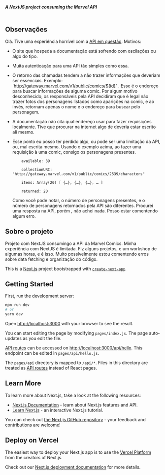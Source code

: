 ##### A NextJS project consuming the Marvel API
<img href="./assets/appbanner.jpg"></img>


## Observações
Olá. Tive uma experiência horrível com a [API em questão](https://developer.marvel.com/).
Motivos: 
- O site que hospeda a documentação está sofrendo com oscilações ou algo do tipo.
- Muita autenticação para uma API tão simples como essa.
- O retorno das chamadas tendem a não trazer informações que deveriam ser essenciais. Exemplo:
    'http://gateway.marvel.com/v1/public/comics/${id}' . Esse é o endereço para buscar informações de alguma comic. Por algum motivo desconhecido,
    os responsáveis pela API decidiram que é legal não trazer fotos dos personagens listados como aparições na comic, e ao invés, retornam apenas o nome e
    o endereço para buscar pelo personagem.

- A documentação não cita qual endereço usar para fazer requisições localmente. Tive que procurar na internet algo de deveria estar escrito ali mesmo.
- Esse ponto eu posso ter perdido algo, ou pode ser uma limitação da API, ou, mal escrita mesmo. Usando o exemplo acima, ao fazer uma requisição à uma comic,
    consigo os personagens presentes. 
    ````
        available: 39
        ​​
        collectionURI: "http://gateway.marvel.com/v1/public/comics/2539/characters"
        ​​
        items: Array(20) [ {…}, {…}, {…}, … ]
        ​​
        returned: 20
    ````
    Como você pode notar, o número de personagens presentes, e o número de personagens retornados pela API são diferentes.
    Procurei uma resposta na API, porém , não achei nada. Posso estar comentendo algum erro.


## Sobre o projeto
Projeto com NextJS consumingo a API da Marvel Comics.
Minha experiência com NextJS é limitada. Fiz alguns projetos, e um workshop de algumas horas, e é isso.
Muito possívelmente estou comentendo erros sobre data fetching e organização do código.



This is a [Next.js](https://nextjs.org/) project bootstrapped with [`create-next-app`](https://github.com/vercel/next.js/tree/canary/packages/create-next-app).

## Getting Started

First, run the development server:

```bash
npm run dev
# or
yarn dev
```

Open [http://localhost:3000](http://localhost:3000) with your browser to see the result.

You can start editing the page by modifying `pages/index.js`. The page auto-updates as you edit the file.

[API routes](https://nextjs.org/docs/api-routes/introduction) can be accessed on [http://localhost:3000/api/hello](http://localhost:3000/api/hello). This endpoint can be edited in `pages/api/hello.js`.

The `pages/api` directory is mapped to `/api/*`. Files in this directory are treated as [API routes](https://nextjs.org/docs/api-routes/introduction) instead of React pages.

## Learn More

To learn more about Next.js, take a look at the following resources:

- [Next.js Documentation](https://nextjs.org/docs) - learn about Next.js features and API.
- [Learn Next.js](https://nextjs.org/learn) - an interactive Next.js tutorial.

You can check out [the Next.js GitHub repository](https://github.com/vercel/next.js/) - your feedback and contributions are welcome!

## Deploy on Vercel

The easiest way to deploy your Next.js app is to use the [Vercel Platform](https://vercel.com/new?utm_medium=default-template&filter=next.js&utm_source=create-next-app&utm_campaign=create-next-app-readme) from the creators of Next.js.

Check out our [Next.js deployment documentation](https://nextjs.org/docs/deployment) for more details.


